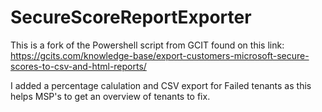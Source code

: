 # SecureScoreReportExporter

This is a fork of the Powershell script from GCIT found on this link: https://gcits.com/knowledge-base/export-customers-microsoft-secure-scores-to-csv-and-html-reports/

I added a percentage calulation and CSV export for Failed tenants as this helps MSP's to get an overview of tenants to fix.
